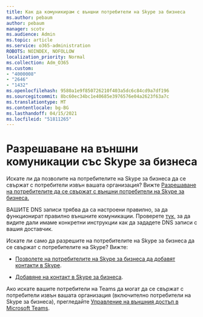 ```yaml
---
title: Как да комуникирам с външни потребители на Skype за бизнеса
ms.author: pebaum
author: pebaum
manager: scotv
ms.audience: Admin
ms.topic: article
ms.service: o365-administration
ROBOTS: NOINDEX, NOFOLLOW
localization_priority: Normal
ms.collection: Adm_O365
ms.custom:
- "4000008"
- "2646"
- "1432"
ms.openlocfilehash: 9580a1e9f850726210f403a5dc6c84cd9a7df196
ms.sourcegitcommit: 8bc60ec34bc1e40685e3976576e04a2623f63a7c
ms.translationtype: MT
ms.contentlocale: bg-BG
ms.lasthandoff: 04/15/2021
ms.locfileid: "51811265"
---
```

# <a name="allow-external-communications-with-skype-for-business"></a>Разрешаване на външни комуникации със Skype за бизнеса 

Искате ли да позволите на потребителите на Skype за бизнеса да се свържат с потребители извън вашата организация? Вижте [Разрешаване на потребителите да се свържат с външни потребители на Skype за бизнеса.](https://docs.microsoft.com/skypeforbusiness/set-up-skype-for-business-online/allow-users-to-contact-external-skype-for-business-users)

ВАШИТЕ DNS записи трябва да са настроени правилно, за да функционират правилно външните комуникации. Проверете [тук,](https://docs.microsoft.com/microsoft-365/admin/get-help-with-domains/set-up-your-domain-host-specific-instructions) за да видите дали имаме конкретни инструкции как да зададете DNS записи с вашия доставчик. 

Искате ли само да разрешите на потребителите на Skype за бизнеса да се свържат с потребителите на Skype? Вижте:

- [Позволете на потребителите на Skype за бизнеса да добавят контакти в Skype](https://docs.microsoft.com/skypeforbusiness/set-up-skype-for-business-online/let-skype-for-business-users-add-skype-contacts). 

- [Добавяне на контакт в Skype за бизнеса](https://support.office.com/article/add-a-contact-in-skype-for-business-89338023-2adf-4f5c-90b6-f8b6f72fadd1).


Ако искате вашите потребители на Teams да могат да се свържат с потребители извън вашата организация (включително потребители на Skype за бизнеса), прегледайте [Управление на външния достъп в Microsoft Teams](https://docs.microsoft.com/microsoftteams/let-your-teams-users-communicate-with-other-people). 